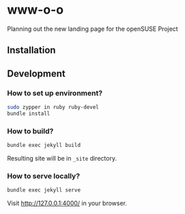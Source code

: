 # www-o-o
Planning out the new landing page for the openSUSE Project

## Installation

## Development

### How to set up environment?

```bash
sudo zypper in ruby ruby-devel
bundle install
```

### How to build?

```bash
bundle exec jekyll build
```

Resulting site will be in `_site` directory.

### How to serve locally?

```bash
bundle exec jekyll serve
```

Visit <http://127.0.0.1:4000/> in your browser.
